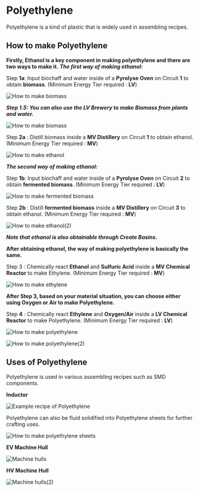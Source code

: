 # Polyethylene

Polyethylene is a kind of plastic that is widely used in assembling recipes.

## How to make Polyethylene

**Firstly, Ethanol is a key component in making polyethylene and there are two ways to make it.**
***The first way of making ethanol:***

Step **1a**: Input biochaff and water inside of a **Pyrolyse Oven** on Circuit **1** to obtain **biomass**. (Minimum Energy Tier required : <LV>**LV**</LV>)

![How to make biomass](PE_img/pyrolyse_oven_bio_chaff_to_biomass.png)

***Step 1.5: You can also use the <LV>LV Brewery</LV> to make Biomass from plants and water.*** 

![How to make biomass](PE_img/brewery_biomass_from_glow_berries.png)


Step **2a** : Distill biomass inside a <MV>**MV Distillery**</MV> on Circuit **1** to obtain ethanol. (Minimum Energy Tier required : <MV>**MV**</MV>)

![How to make ethanol](PE_img/distillery_distill_biomass_to_ethanol.png)

***The second way of making ethanol:***

Step **1b**: Input biochaff and water inside of a **Pyrolyse Oven** on Circuit **2** to obtain **fermented biomass**. (Minimum Energy Tier required : <LV>**LV**</LV>)

![How to make fermented biomass](PE_img/pyrolyse_oven_bio_chaff_to_fermented_biomass.png)

Step **2b** : Distill **fermented biomass** inside a <MV>**MV Distillery**</MV> on Circuit **3** to obtain ethanol. (Minimum Energy Tier required : <MV>**MV**</MV>)

![How to make ethanol(2)](PE_img/distillery_distill_fermented_biomass_to_ethanol.png)

***Note that ethanol is also obtainable through Create Basins.***

**After obtaining ethanol, the way of making polyethylene is basically the same.**

Step 3 : Chemically react **Ethanol** and **Sulfuric Acid** inside a <MV>**MV Chemical Reactor**</MV> to make Ethylene. (Minimum Energy Tier required : <MV>**MV**</MV>)

![How to make ethylene](PE_img/chemical_reactor_ethylene_from_ethanol.png)

**After Step 3, based on your material situation, you can choose either using Oxygen or Air to make Polyethylene.**

Step **4** : Chemically react **Ethylene** and **Oxygen/Air** inside a <LV>**LV Chemical Reactor**</LV> to make Polyethylene. (Minimum Energy Tier required : <LV>**LV**</LV>)

![How to make polyethylene](PE_img/chemical_reactor_polyethylene_from_air.png)

![How to make polyethylene(2)](PE_img/chemical_reactor_polyethylene_from_oxygen.png)



## Uses of Polyethylene

Polyethylene is used in various assembling recipes such as SMD components.

**Inductor**

![Example recipe of Polyethylene](PE_img/assembler_inductor.png)

Polyethylene can also be fluid solidified into Polyethylene sheets for further crafting uses.

![How to make polyethylene sheets](PE_img/fluid_solidifier_solidify_polyethylene_to_plate.png)

**<ev>EV</ev> Machine Hull**

![Machine hulls](PE_img/shaped_ev_machine_hull.png)

**<hv>HV</hv> Machine Hull**

![Machine hulls(2)](PE_img/shaped_hv_machine_hull.png)